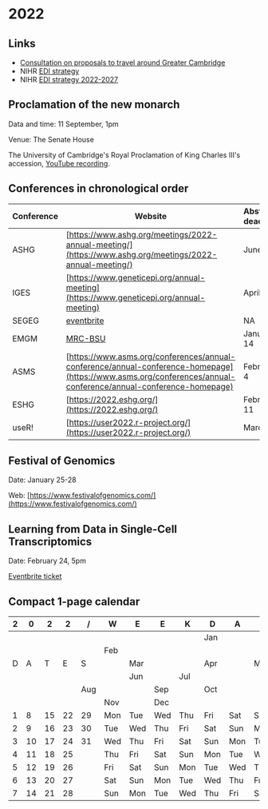 # 2022

## Links

* [Consultation on proposals to travel around Greater Cambridge](https://www.cambridgenetwork.co.uk/news/consultation-opens-proposals-transform-how-people-travel-around-greater-cambridge-have-your)
* NIHR [EDI strategy](https://www.nihr.ac.uk/news/nihr-launches-new-equality-diversity-and-inclusion-strategy/31576)
* NIHR [EDI strategy 2022-2027](https://www.nihr.ac.uk/documents/equality-diversity-and-inclusion-strategy-2022-2027/31295)

## Proclamation of the new monarch

Data and time: 11 September, 1pm

Venue: The Senate House

The University of Cambridge's Royal Proclamation of King Charles III's accession, [YouTube recording](https://www.youtube.com/watch?v=W09DpIf98P8).

## Conferences in chronological order

**Conference** | **Website** |**Abstract deadline** | **Date**
---------------|-------------|----------------------|---------
ASHG | [https://www.ashg.org/meetings/2022-annual-meeting/](https://www.ashg.org/meetings/2022-annual-meeting/) | June 9 | October 25-29
IGES | [https://www.geneticepi.org/annual-meeting](https://www.geneticepi.org/annual-meeting) | April 29 | September 7-9
SEGEG | [eventbrite](https://www.eventbrite.co.uk/e/segeg-scientific-meeting-and-networking-event-in-person-at-ucl-tickets-256192949007) | NA | April 1
EMGM | [MRC-BSU](https://www.mrc-bsu.cam.ac.uk/news-and-events/workshops/european-mathematical-genetics-meeting-2022/) | January 14 | April 21-22
ASMS | [https://www.asms.org/conferences/annual-conference/annual-conference-homepage](https://www.asms.org/conferences/annual-conference/annual-conference-homepage) | February 4 | June 5-9
ESHG | [https://2022.eshg.org/](https://2022.eshg.org/) | February 11 | June 11–14
useR!| [https://user2022.r-project.org/](https://user2022.r-project.org/) | March 1 | June 20-23

## Festival of Genomics

Date: January 25-28

Web: [https://www.festivalofgenomics.com/](https://www.festivalofgenomics.com/)

## Learning from Data in Single-Cell Transcriptomics

Date: February 24, 5pm

<span style="color:red">[Eventbrite ticket](https://www.eventbrite.co.uk/e/cambridge-bsu-lecture-in-biomedical-data-science-prof-sandrine-dudoit-tickets-251259533027)</span>

## Compact 1-page calendar

 2| 0| 2| 2| /|  W  |  E  |  E  |  K  |  D  |  A  |  Y
--|--|--|--|--|-----|-----|-----|-----|-----|-----|----
  |  |  |  |  |     |     |     |     |     | Jan |
  |  |  |  |  |     | Feb |     |     |     |     |
D |A |T |E |S |     | Mar |     |     | Apr |     | May
  |  |  |  |  |     |     | Jun |     | Jul |     |
  |  |  |  |  | Aug |     |     | Sep |     | Oct |
  |  |  |  |  |     | Nov |     | Dec |     |     |
1 | 8|15|22|29| Mon | Tue | Wed | Thu | Fri | Sat | Sun
2 | 9|16|23|30| Tue | Wed | Thu | Fri | Sat | Sun | Mon
3 |10|17|24|31| Wed | Thu | Fri | Sat | Sun | Mon | Tue
4 |11|18|25|  | Thu | Fri | Sat | Sun | Mon | Tue | Wed
5 |12|19|26|  | Fri | Sat | Sun | Mon | Tue | Wed | Thu
6 |13|20|27|  | Sat | Sun | Mon | Tue | Wed | Thu | Fri
7 |14|21|28|  | Sun | Mon | Tue | Wed | Thu | Fri | Sat
